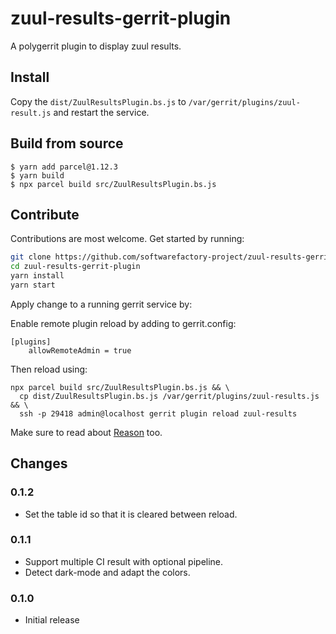 # zuul-results-gerrit-plugin

A polygerrit plugin to display zuul results.

## Install

Copy the `dist/ZuulResultsPlugin.bs.js` to `/var/gerrit/plugins/zuul-result.js`
and restart the service.

## Build from source

```
$ yarn add parcel@1.12.3
$ yarn build
$ npx parcel build src/ZuulResultsPlugin.bs.js
```

## Contribute

Contributions are most welcome.
Get started by running:

```sh
git clone https://github.com/softwarefactory-project/zuul-results-gerrit-plugin
cd zuul-results-gerrit-plugin
yarn install
yarn start
```

Apply change to a running gerrit service by:

Enable remote plugin reload by adding to gerrit.config:

```
[plugins]
    allowRemoteAdmin = true
```

Then reload using:

```
npx parcel build src/ZuulResultsPlugin.bs.js && \
  cp dist/ZuulResultsPlugin.bs.js /var/gerrit/plugins/zuul-results.js && \
  ssh -p 29418 admin@localhost gerrit plugin reload zuul-results
```

Make sure to read about [Reason][rescript-lang] too.

## Changes

### 0.1.2

- Set the table id so that it is cleared between reload.

### 0.1.1

- Support multiple CI result with optional pipeline.
- Detect dark-mode and adapt the colors.

### 0.1.0

- Initial release

[rescript-lang]: https://rescript-lang.org/docs/manual/v8.0.0/overview
